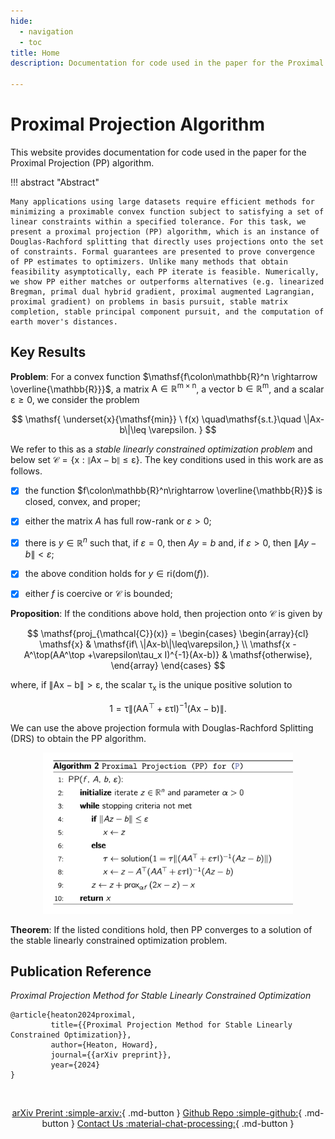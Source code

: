 ```yaml
---
hide:
  - navigation
  - toc
title: Home
description: Documentation for code used in the paper for the Proximal Projection (PP) algorithm.

---
```


# Proximal Projection Algorithm

This website provides documentation for code used in the paper for the Proximal Projection (PP) algorithm.

!!! abstract "Abstract"
  
    Many applications using large datasets require efficient methods for minimizing a proximable convex function subject to satisfying a set of linear constraints within a specified tolerance. For this task, we present a proximal projection (PP) algorithm, which is an instance of Douglas-Rachford splitting that directly uses projections onto the set of constraints. Formal guarantees are presented to prove convergence of PP estimates to optimizers. Unlike many methods that obtain feasibility asymptotically, each PP iterate is feasible. Numerically, we show PP either matches or outperforms alternatives (e.g. linearized Bregman, primal dual hybrid gradient, proximal augmented Lagrangian, proximal gradient) on problems in basis pursuit, stable matrix completion, stable principal component pursuit, and the computation of earth mover's distances.

## Key Results

__Problem__: For a convex function $\mathsf{f\colon\mathbb{R}^n \rightarrow \overline{\mathbb{R}}}$, a matrix $\mathsf{A \in \mathbb{R}^{m\times n}}$, a vector $\mathsf{b\in \mathbb{R}^m}$, and a scalar $\mathsf{\varepsilon \geq 0}$, we consider the problem

$$
\mathsf{
  \underset{x}{\mathsf{min}} \ f(x) \quad\mathsf{s.t.}\quad \|Ax-b\|\leq \varepsilon.
}
$$

We refer to this as a _stable linearly constrained optimization problem_ and below set $\mathsf{\mathcal{C} = \{ x : \|Ax-b\|\leq\varepsilon\}}$.
The key conditions used in this work are as follows.

  - [x] the function $f\colon\mathbb{R}^n\rightarrow \overline{\mathbb{R}}$ is closed, convex, and proper;
  - [x] either the matrix $A$ has full row-rank or $\varepsilon > 0$;
  - [x] there is $y \in \mathbb{R}^n$ such that, if $\varepsilon = 0$, then $Ay = b$ and, if $\varepsilon > 0$, then  $\|Ay-b\| < \varepsilon$; 
  - [x] the above condition holds for $y \in \mbox{ri}(\mbox{dom}(f))$.    
  - [x] either $f$ is coercive or $\mathcal{C}$ is bounded; 


__Proposition__: If the conditions above hold, then projection onto $\mathcal{C}$ is given by

$$
\mathsf{proj_{\mathcal{C}}(x)}
= \begin{cases}
    \begin{array}{cl}
        \mathsf{x} & \mathsf{if\ \|Ax-b\|\leq\varepsilon,} \\
        \mathsf{x - A^\top(AA^\top +\varepsilon\tau_x I)^{-1}(Ax-b)} & \mathsf{otherwise},
    \end{array}
\end{cases}
$$

where, if $\mathsf{\|Ax-b\|>\varepsilon}$, the scalar $\mathsf{\tau_x}$ is the unique positive solution to 

$$
  \mathsf{1 = \tau \| (AA^\top +\varepsilon \tau I)^{-1} (Ax-b) \|.}
$$

We can use the above projection formula with Douglas-Rachford Splitting (DRS) to obtain the PP algorithm.

<center>
    <img src="assets/pp-algorithm.png" alt="Proximal Projection Algorithm" width="400" />
</center>

__Theorem__: If the listed conditions hold, then PP converges to a solution of the stable linearly constrained optimization problem.

## Publication Reference

_Proximal Projection Method for Stable Linearly Constrained Optimization_
    
    @article{heaton2024proximal,
             title={{Proximal Projection Method for Stable Linearly Constrained Optimization}},
             author={Heaton, Howard},
             journal={{arXiv preprint}},
             year={2024}
    }

<br>

<center>
  
  [arXiv Prerint :simple-arxiv:](https://arxiv.org/abs/2407.16998){ .md-button  }
  [Github Repo :simple-github:](https://github.com/TypalAcademy/proximal-projection-algorithm){ .md-button  }
  [Contact Us :material-chat-processing:](https://form.jotform.com/TypalAcademy/contact-form){ .md-button }
   
</center>

<br>
